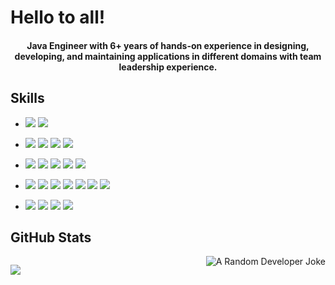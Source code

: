 # Hello to all!

<h4 align="center">
  <p> Java Engineer with 6+ years of hands-on experience in designing, developing, and maintaining applications in different domains with team leadership experience. </p> 
</h4>


## Skills
* 
  ![](https://img.shields.io/badge/OS-Linux-informational?style=flat&logo=linux&logoColor=white&color=2bbc8a)
  [![](https://img.shields.io/badge/OS-macOS-informational?style=flat&logo=apple&logoColor=white&color=2bbc8a)](https://www.apple.com/macos)

*
  ![](https://img.shields.io/badge/Language-Java-informational?style=flat&logo=java&logoColor=white&color=2bbc8a)
  [![](https://img.shields.io/badge/Language-Python-informational?style=flat&logo=python&logoColor=white&color=2bbc8a)](https://www.python.org/)
  ![](https://img.shields.io/badge/Language-Dart-informational?style=flat&logo=dart&logoColor=white&color=2bbc8a)
  ![](https://img.shields.io/badge/Language-Shell-informational?style=flat&logo=gnu-bash&logoColor=white&color=2bbc8a)

*
  [![](https://img.shields.io/badge/Framework-Spring-%236DB33F.svg?style=flat&logo=spring&logoColor=white&color=2bbc8a)](https://spring.io/)
  ![](https://img.shields.io/badge/Framework-Spring%20Boot-informational?style=flat&logo=spring-boot&logoColor=white&color=2bbc8a)
  ![](https://img.shields.io/badge/Framework-Flutter-informational?style=flat&logo=flutter&logoColor=white&color=2bbc8a)
  [![](https://img.shields.io/badge/Framework-FastAPI-informational?style=flat&logo=fastapi&logoColor=white&color=2bbc8a)](https://fastapi.tiangolo.com/)
  [![](https://img.shields.io/badge/Framework-Aiogram-informational?style=flat&logo=python&logoColor=white&color=2bbc8a)](https://github.com/aiogram/aiogram)

*
  ![](https://img.shields.io/badge/Tools-GitHubActions-informational?style=flat&color=2bbc8a)
  ![](https://img.shields.io/badge/Tools-Maven-informational?style=flat&logo=apache-maven&logoColor=white&color=2bbc8a)
  ![](https://img.shields.io/badge/Tools-Gradle-informational?style=flat&logo=gradle&logoColor=white&color=2bbc8a)
  ![](https://img.shields.io/badge/Tools-NiFi-informational?style=flat&logo=apache-nifi&logoColor=white&color=2bbc8a)
  ![](https://img.shields.io/badge/Tools-Keycloak-informational?style=flat&logo=keycloak&logoColor=white&color=2bbc8a)
  ![](https://img.shields.io/badge/Tools-Apache%20Kafka-informational?style=flat&logo=apache-kafka&logoColor=white&color=2bbc8a)
  ![](https://img.shields.io/badge/Tools-DevOps-informational?style=flat&logo=dev.to&logoColor=white&color=2bbc8a)

* 
  ![](https://img.shields.io/badge/IDE-IntelliJ_IDEA-informational?style=flat&logo=intellij-idea&logoColor=white&color=2bbc8a)
  ![](https://img.shields.io/badge/IDE-PyCharm-informational?style=flat&logo=pycharm&logoColor=white&color=2bbc8a)
  ![](https://img.shields.io/badge/IDE-Visual_Studio_Code-informational?style=flat&logo=visual-studio-code&logoColor=white&color=2bbc8a)
  ![](https://img.shields.io/badge/IDE-Fleet-informational?style=flat&logoColor=white&color=2bbc8a)

## GitHub Stats

<p align="left">
  <img  src="https://github-readme-stats.vercel.app/api?username=ih0r-d&show_icons=true" alt=""/>
  <img align="right" src="https://readme-jokes.vercel.app/api?theme=vue&hideBorder" alt="A Random Developer Joke"/>
</p>

<p align="left">  
  <img src="https://github-readme-streak-stats.herokuapp.com/?user=ih0r-d" />
  <img align="right" src="https://github-readme-stats.vercel.app/api/top-langs?username=ih0r-d&layout=compact" alt=""/>
</p>
